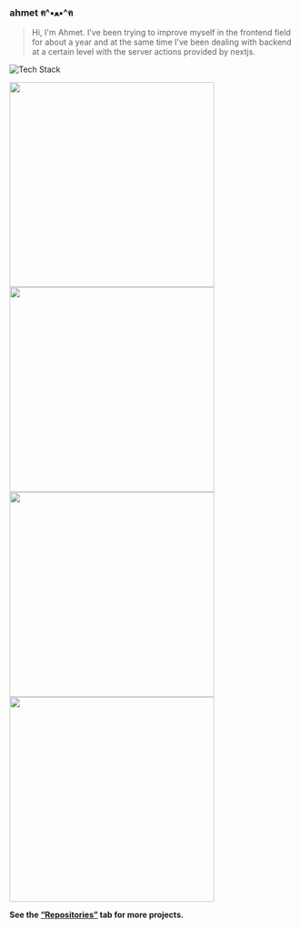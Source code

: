 ### ahmet ฅ^•ﻌ•^ฅ

> Hi, I'm Ahmet. I've been trying to improve myself in the frontend field for about a year and at the same time I've been dealing with backend at a certain level with the server actions provided by nextjs.

![Tech Stack](https://skillicons.dev/icons?i=nextjs,react,tailwind,nodejs,express)

<p>
  <a href="https://tshirtmish.netlify.app/">
    <img src="https://iili.io/dwmVXOG.png" width="360"  />
  </a>
  <a href="https://trypearai.vercel.app/">
    <img src="https://iili.io/dwmkg72.png" width="360"  />
  </a>
  <a href="https://petpy.vercel.app/">
    <img src="https://iili.io/29rEJBs.md.png" width="360"  />
  </a>
  <a href="https://foodmish.vercel.app/?kategori=tumu">
    <img src="https://iili.io/29rh58J.md.png" width="360"  />
  </a>
</p>

**See the [“Repositories”](https://github.com/ahmeetmish?tab=repositories "“Repositories”") tab for more projects.**
